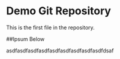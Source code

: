 # Demo Git Repository

This is the first file in the repository.


##Ipsum Below

asdfasdfasdfasdfasdfasdfasdfasdfasdfdsaf
